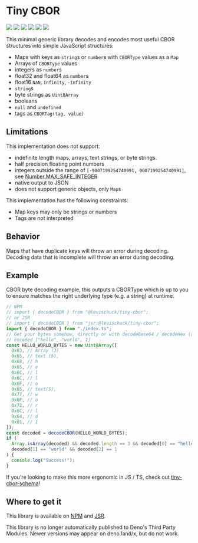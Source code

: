# Tiny CBOR

[![](https://img.shields.io/github/actions/workflow/status/levischuck/tiny-cbor/build.yaml?branch=main&style=flat-square)](https://github.com/LeviSchuck/tiny-cbor/actions)
[![](https://img.shields.io/codecov/c/gh/levischuck/tiny-cbor?style=flat-square)](https://codecov.io/gh/levischuck/tiny-cbor)
[![](https://img.shields.io/github/v/tag/levischuck/tiny-cbor?label=npm&logo=npm&style=flat-square)](https://www.npmjs.com/package/@levischuck/tiny-cbor)
[![](https://img.shields.io/jsr/v/%40levischuck/tiny-cbor?style=flat-square&logo=jsr&label=JSR)](https://jsr.io/@levischuck/tiny-cbor)
[![](https://img.shields.io/github/license/levischuck/tiny-cbor?style=flat-square)](https://github.com/LeviSchuck/tiny-cbor/blob/main/LICENSE.txt)
![](https://img.shields.io/bundlephobia/min/%40levischuck/tiny-cbor?style=flat-square)

This minimal generic library decodes and encodes most useful CBOR structures
into simple JavaScript structures:

- Maps with keys as `string`s or `number`s with `CBORType` values as a `Map`
- Arrays of `CBORType` values
- integers as `number`s
- float32 and float64 as `number`s
- float16 `NaN`, `Infinity`, `-Infinity`
- `string`s
- byte strings as `Uint8Array`
- booleans
- `null` and `undefined`
- tags as `CBORTag(tag, value)`

## Limitations

This implementation does not support:

- indefinite length maps, arrays, text strings, or byte strings.
- half precision floating point numbers
- integers outside the range of `[-9007199254740991, 9007199254740991]`, see
  [Number.MAX_SAFE_INTEGER](https://developer.mozilla.org/en-US/docs/Web/JavaScript/Reference/Global_Objects/Number/MAX_SAFE_INTEGER)
- native output to JSON
- does not support generic objects, only `Map`s

This implementation has the following constraints:

- Map keys may only be strings or numbers
- Tags are not interpreted

## Behavior

Maps that have duplicate keys will throw an error during decoding. Decoding data
that is incomplete will throw an error during decoding.

## Example

CBOR byte decoding example, this outputs a CBORType which is up to you to ensure
matches the right underlying type (e.g. a string) at runtime.

```typescript
// NPM
// import { decodeCBOR } from "@levischuck/tiny-cbor";
// or JSR
// import { decodeCBOR } from "jsr:@levischuck/tiny-cbor";
import { decodeCBOR } from "./index.ts";
// Get your bytes somehow, directly or with decodeBase64 / decodeHex (available through @levischuck/tiny-encodings)
// encoded ["hello", "world", 1]
const HELLO_WORLD_BYTES = new Uint8Array([
  0x83, // Array (3)
  0x65, // text (5),
  0x68, // h
  0x65, // e
  0x6C, // l
  0x6C, // l
  0x6F, // o
  0x65, // text(5),
  0x77, // w
  0x6F, // o
  0x72, // r
  0x6C, // l
  0x64, // d
  0x01, // 1
]);
const decoded = decodeCBOR(HELLO_WORLD_BYTES);
if (
  Array.isArray(decoded) && decoded.length == 3 && decoded[0] == "hello" &&
  decoded[1] == "world" && decoded[2] == 1
) {
  console.log("Success!");
}
```

If you're looking to make this more ergonomic in JS / TS, check out
[tiny-cbor-schema](https://github.com/levischuck/tiny-cbor-schema)!

## Where to get it

This library is available on
[NPM](https://www.npmjs.com/package/@levischuck/tiny-cbor) and
[JSR](https://jsr.io/@levischuck/tiny-cbor).

This library is no longer automatically published to Deno's Third Party Modules.
Newer versions may appear on deno.land/x, but do not work.
